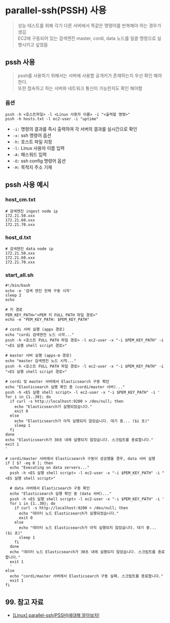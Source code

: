 # parallel-ssh(PSSH) 사용

> 성능 테스트를 위해 각기 다른 서버에서 똑같은 명령어를 반복해야 하는 경우가 생김  
> EC2에 구동되어 있는 검색엔진 master, cordi, data 노드를 일괄 명령으로 실행시키고 싶었음

## pssh 사용

> pssh를 사용하기 위해서는 서버에 사용할 공개키가 존재하는지 우선 확인 해야 한다.  
> 또한 접속하고 하는 서버와 네트워크 통신이 가능한지도 확인 해야함

### 옵션

```shell
pssh -h <호스트파일> -l <Linux 사용자 이름> -i "<출력할 명령>"
pssh -h hosts.txt -l ec2-user -i "uptime"
```

- `-i:` 명령의 결과를 즉시 출력하여 각 서버의 결과를 실시간으로 확인
- `-x:` ssh 명령어 옵션
- `-h:` 호스트 파일 지정
- `-l:` Linux 사용자 이름 입력
- `-A:` 패스워드 입력
- `-O:` ssh config 명령어 옵션
- `-H:` 목적지 주소 기재

## pssh 사용 예시

### host_cm.txt

```shell
# 검색엔진 ingest node ip
172.21.50.xxx
172.21.60.xxx
172.21.70.xxx
```

### host_d.txt

```shell
# 검색엔진 data node ip
172.21.50.xxx
172.21.60.xxx
172.21.70.xxx
```

### start_all.sh

```shell
#!/bin/bash
echo -e '검색 엔진 전체 구동 시작'
sleep 2
echo

# 키 경로
PEM_KEY_PATH="<PEM 키 FULL PATH 파일 경로>"
echo -e "PEM_KEY_PATH: $PEM_KEY_PATH"

# cordi 서버 실행 (apps 경로)
echo "cordi 검색엔진 노드 시작..."
pssh -h <호스트 FULL PATH 파일 경로> -l ec2-user -x "-i $PEM_KEY_PATH" -i "<ES 실행 shell script 경로>"

# master 서버 실행 (apps-m 경로)
echo "master 검색엔진 노드 시작..."
pssh -h <호스트 FULL PATH 파일 경로> -l ec2-user -x "-i $PEM_KEY_PATH" -i "<ES 실행 shell script 경로>"

# cordi 및 master 서버에서 Elasticsearch 구동 확인
echo "Elasticsearch 실행 확인 중 (cordi/master 서버)..."
pssh -h <ES 실행 shell script> -l ec2-user -x "-i $PEM_KEY_PATH" -i '
for i in {1..30}; do
  if curl -s http://localhost:9200 > /dev/null; then
    echo "Elasticsearch가 실행되었습니다."
    exit 0
  else
    echo "Elasticsearch가 아직 실행되지 않았습니다. 대기 중... ($i 초)"
    sleep 1
  fi
done
echo "Elasticsearch가 30초 내에 실행되지 않았습니다. 스크립트를 종료합니다."
exit 1
'

# cordi/master 서버에서 Elasticsearch 구동이 성공했을 경우, data 서버 실행
if [ $? -eq 0 ]; then
  echo "Executing on data servers..."
  pssh -h <ES 실행 shell script> -l ec2-user -x "-i $PEM_KEY_PATH" -i "<ES 실행 shell script>"

  # data 서버에서 Elasticsearch 구동 확인
  echo "Elasticsearch 실행 확인 중 (data 서버)..."
  pssh -h <ES 실행 shell script> -l ec2-user -x "-i $PEM_KEY_PATH" -i '
  for i in {1..30}; do
    if curl -s http://localhost:9200 > /dev/null; then
      echo "데이터 노드 Elasticsearch가 실행되었습니다."
      exit 0
    else
      echo "데이터 노드 Elasticsearch가 아직 실행되지 않았습니다. 대기 중... ($i 초)"
      sleep 1
    fi
  done
  echo "데이터 노드 Elasticsearch가 30초 내에 실행되지 않았습니다. 스크립트를 종료합니다."
  exit 1
  '
else
  echo "cordi/master 서버에서 Elasticsearch 구동 실패. 스크립트를 종료합니다."
  exit 1
fi
```

## 99. 참고 자료

- [[Linux] parallel-ssh(PSSH)에대해 알아보자!](https://blog.embian.com/40)

